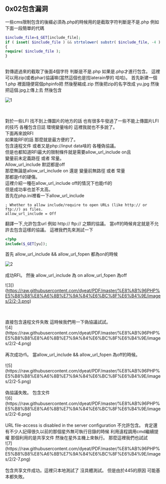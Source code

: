 ## 0x02包含漏洞


一些cms限制包含的後綴必須為.php的時候用的是截取字符判斷是不是.php 例如下面一段簡單的代碼


```php
$include_file=$_GET[include_file];
if ( isset( $include_file ) && strtolower( substr( $include_file, -4 ) ) == ".php" )
{   
require( $include_file );
}
```
<br />
對傳遞過來的截取了後面4個字符 判斷是不是.php 如果是.php才進行包含。
這裡可以用zip(或者phar)協議嘛(當然這個也是找laterain學的 哈哈)。
首先新建一個1.php 裡面隨便寫個phpinfo把
然後壓縮成.zip 然後把zip的名字改成 yu.jpg
然後把這個.jpg上傳上去 然後包含
<br />

![1](https://raw.githubusercontent.com/dyeat/PDF/master/%E8%AB%96PHP%E5%B8%B8%E8%A6%8B%E7%9A%84%E6%BC%8F%E6%B4%9E/images/2/2-1.png)

<br />
<br />
對於一些LFI 找不到上傳圖片的地方的話 也有很多牛發過了一些不能上傳圖片LFI的技巧 各種包含日誌 環境變量啥的 這裡我就也不多說了。
<br />
下面再來說RFI
<br />
如果能RFI的話 那麼就是最方便的了。
<br />
包含遠程文件 或者又是php://input data啥的 各種偽協議。
<br />
但是也都知道RFI最大的限制條件就是需要allow_url_include on且 
<br />
變量前未定義路徑 或者 常量。
<br />
Allow_url_include 默認都是off
<br />
那麼無論是allow_url_include on 還是 變量前無路徑 或者 常量
<br />
那都是rfi的硬傷。
<br />
這裡介紹一種在allow_url_include off的情況下也能rfi的
<br />
但是成功率也並不太高。
<br />
首先在php.ini裡看一下allow_url_include

```
; Whether to allow include/require to open URLs (like http:// or ftp://) as files.
allow_url_include = Off
```

翻譯一下,允許包含url 例如 http:// ftp:// 之類的協議。
當off的時候肯定就是不允許去包含這樣的協議。
這裡我們先來測試一下

```php
<?php
include($_GET[yu]);
```

首先 allow_url_include && allow_url_fopen 都為on的時候

![2](https://raw.githubusercontent.com/dyeat/PDF/master/%E8%AB%96PHP%E5%B8%B8%E8%A6%8B%E7%9A%84%E6%BC%8F%E6%B4%9E/images/2/2-2.png)
<br />
<br />
成功RFI。
然後 allow_url_include 為 on allow_url_fopen 為off

![3])(https://raw.githubusercontent.com/dyeat/PDF/master/%E8%AB%96PHP%E5%B8%B8%E8%A6%8B%E7%9A%84%E6%BC%8F%E6%B4%9E/images/2/2-3.png)

<br />
<br />
直接包含遠程文件失敗 這時候我們用一下偽協議試試。
<br />
![4](https://raw.githubusercontent.com/dyeat/PDF/master/%E8%AB%96PHP%E5%B8%B8%E8%A6%8B%E7%9A%84%E6%BC%8F%E6%B4%9E/images/2/2-4.png)
<br />
<br />
再次成功rfi。
當allow_url_include && allow_url_fopen 為off的時候。
<br />
<br />
![5](https://raw.githubusercontent.com/dyeat/PDF/master/%E8%AB%96PHP%E5%B8%B8%E8%A6%8B%E7%9A%84%E6%BC%8F%E6%B4%9E/images/2/2-5.png)
<br />
<br />
偽協議失敗。
包含文件
<br />
![6](https://raw.githubusercontent.com/dyeat/PDF/master/%E8%AB%96PHP%E5%B8%B8%E8%A6%8B%E7%9A%84%E6%BC%8F%E6%B4%9E/images/2/2-6.png)
<br />
<br />
URL file-access is disabled in the server configuration 不允許包含。
肯定還有不少人記得很久以前的那個星外無可執行目錄的時候
利用遠程調用cmd繼續提權
那個利用的是共享文件 然後在星外主機上來執行。
那麼這裡我們也試試
<br />
![7](https://raw.githubusercontent.com/dyeat/PDF/master/%E8%AB%96PHP%E5%B8%B8%E8%A6%8B%E7%9A%84%E6%BC%8F%E6%B4%9E/images/2/2-7.png)
<br />
<br />
包含共享文件成功。這裡只本地測試了 沒具體測試。
但是由於445的原因 可能基本都失敗。